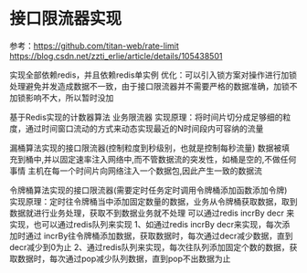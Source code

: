 # 接口限流器实现

参考：https://github.com/titan-web/rate-limit
https://blog.csdn.net/zzti_erlie/article/details/105438501


实现全部依赖redis，并且依赖redis单实例
优化：可以引入锁方案对操作进行加锁处理避免并发造成数据不一致，由于接口限流器并不需要严格的数据准确，加锁不加锁影响不大，所以暂时没加

基于Redis实现的计数器算法 业务限流器
实现原理：将时间片切分成足够细的粒度，通过时间窗口流动的方式来动态实现最近的N时间段内可容纳的流量

漏桶算法实现的接口限流器(控制粒度到秒级别，也就是控制每秒流量)
数据被填充到桶中,并以固定速率注入网络中,而不管数据流的突发性，如桶是空的,不做任何事情
主机在每一个时间片向网络注入一个数据包,因此产生一致的数据流


令牌桶算法实现的接口限流器(需要定时任务定时调用令牌桶添加函数添加令牌)
实现原理：定时往令牌桶当中添加固定数量的数据，业务从令牌桶获取数据，取到数据就进行业务处理，获取不到数据业务就不处理
可以通过redis incrBy decr 来实现，也可以通过redis队列来实现
1、如通过redis incrBy decr来实现，每次添加时通过 incrBy往令牌桶添加数据，获取数据时，每次通过decr减少数据，直到decr减少到0为止
2、通过redis队列来实现，每次往队列添加固定个数的数据，获取数据时，每次通过pop减少队列数据，直到pop不出数据为止
